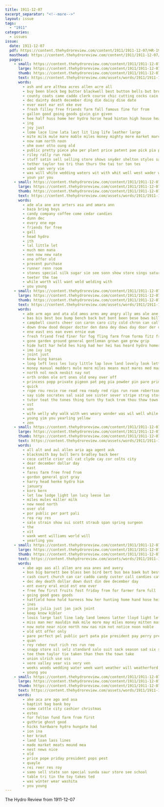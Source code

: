 ```yaml
---
title: 1911-12-07
excerpt_separator: "<!--more-->"
layout: issue
tags:
  - "1911"
categories:
  - issues
issue:
  date: 1911-12-07
  pdf: https://content.thehydroreview.com/content/1911/1911-12-07/HR-1911-12-07.pdf
  masthead: https://content.thehydroreview.com/content/1911/1911-12-07/masthead/HR-1911-12-07.jpg
  pages:
    - small: https://content.thehydroreview.com/content/1911/1911-12-07/small/HR-1911-12-07-01.jpg
      large: https://content.thehydroreview.com/content/1911/1911-12-07/large/HR-1911-12-07-01.jpg
      thumb: https://content.thehydroreview.com/content/1911/1911-12-07/thumbnails/HR-1911-12-07-01.jpg
      text: https://content.thehydroreview.com/assets/words/1911/1911-12-07/HR-1911-12-07-01.txt
      words:
        - ash and are althea acres allen acre all
        - buy been bleck beg butter blackwell best button bells but bros black brides big brood bay bridgeport bride back
        - county coats came caddo clerk course chic cutting cocks cain choo cattle certain cecil colt can cane carnegie
        - dec dainty death december ding die daisy dise date
        - ever east ear est eke eve
        - fresh filley free friends farm fall famous fine for from
        - gallon good going goods givin gin given
        - hee half huss home her hydro horse head hinton high house hea hot has harry hands hens
        - ing
        - joy just
        - lome lace line lata last lit ling life leather large
        - mite milk mule mare mable miles money mighty more market march mile much miss made may men
        - now nam north noon
        - ohm over otto oung old
        - public pretty piece pha per plant price patent pae pick pia pride plush
        - riley rally run roan
        - stuff satin sell selling store shows snyder shelton styles sale slaughter saw shirts she seed spring smith suit scott sunday stock sorrel span saturday still south sat
        - tether taylor too tri than thurs the tai tor ton tes
        - vand van very vie
        - was will white wedding waters wit with whit well west wader week
        - youn yar you
    - small: https://content.thehydroreview.com/content/1911/1911-12-07/small/HR-1911-12-07-02.jpg
      large: https://content.thehydroreview.com/content/1911/1911-12-07/large/HR-1911-12-07-02.jpg
      thumb: https://content.thehydroreview.com/content/1911/1911-12-07/thumbnails/HR-1911-12-07-02.jpg
      text: https://content.thehydroreview.com/assets/words/1911/1911-12-07/HR-1911-12-07-02.txt
      words:
        - ade ala ane are arters asa and amara ann
        - baza bring boys
        - candy company coffee come cedar candies
        - dunn dec
        - every ene ege
        - friends for free
        - gall
        - head hydro
        - ith
        - lal little let
        - much men mana
        - nen now new nate
        - ono offer old
        - present purchase
        - runner renn room
        - stones special silk sugar sie see sonn show store sings saturday soren session
        - teeter the tae
        - while worth will want weld welding with
        - you young
    - small: https://content.thehydroreview.com/content/1911/1911-12-07/small/HR-1911-12-07-03.jpg
      large: https://content.thehydroreview.com/content/1911/1911-12-07/large/HR-1911-12-07-03.jpg
      thumb: https://content.thehydroreview.com/content/1911/1911-12-07/thumbnails/HR-1911-12-07-03.jpg
      text: https://content.thehydroreview.com/assets/words/1911/1911-12-07/HR-1911-12-07-03.txt
      words:
        - ade arm ago and ata ald amos arms amy angry ally ams ale ane ask art are aye ali all ace
        - bas bis best box bump bench back but bont been bese bows bills bin belt bil base beard bow boy bands beady bones ban blue bay bie both buy bar band barnett
        - campbell counts cheer con caron caro city cold chron can call carolyn connor chronic come cant came count cure cattle
        - down drew dood desper doctor den dana dey dows day door der dodge daughter dare days die doo dae dec doing deli dee dor dark dot done dow
        - ene east ens ean even ernie eum
        - fresh friend fred finer for fog fling farm from forma fitz fray filley front
        - gone garden ground general gentleman grown gam grew grip
        - hide hatt har held hes hing had her hei has heard hydro homer health harry hire hope hand house horse how hike him hoard hook hut hus hed head heck hen
        - imo ivy ing
        - joint just
        - know king kansas
        - long left less les lucy little lap love land lovely look lett lucky let lank lien loe
        - money manual medders mule more miles means must mares med maa manin mess mabe mati ming may mile much men miller man made mistak
        - north nol neck nesbit nay not
        - orth orden ole ort ones old oney over off
        - princess popp private pigeon pat peg pia powder pin pare primmer peroni port prima pote present pound pillow pluck
        - quick
        - rope rou revie roe read rea ready red rips run room robertson rouse real rie
        - say side socrates sal said see sister sever stripe strug store standing salta sit soc south sale sara still sok seen sides shakespeare short smooth special sie space son slater slow signs she spain sheets
        - tutor teat tho tones thing turn thy tack trom thou thow town tate ten tane toward thie tron ting trail then take try test tas tee table too times toc thee ton tah truly them tin tam the
        - ust
        - von
        - wife welly why walk with wes weary wonder was wil well while window wit wieder west worth wrath weakly wan wise want welcome will williams went
        - young yim you yearling yellow
        - zen
    - small: https://content.thehydroreview.com/content/1911/1911-12-07/small/HR-1911-12-07-04.jpg
      large: https://content.thehydroreview.com/content/1911/1911-12-07/large/HR-1911-12-07-04.jpg
      thumb: https://content.thehydroreview.com/content/1911/1911-12-07/thumbnails/HR-1911-12-07-04.jpg
      text: https://content.thehydroreview.com/assets/words/1911/1911-12-07/HR-1911-12-07-04.txt
      words:
        - all alt and aul allen aria aga agent ask
        - blacksmith bay bull bers bradley back beer
        - cece cattle crier col cat clyde cay cor colts city
        - dear december dollar day
        - east
        - fares farm free fred from
        - gordon general gist gray
        - harry head henke hydro him
        - january
        - kors kern
        - let low lodge light lon lucy leese lan
        - miles mules miller milk
        - new need north
        - over old
        - por public per part pali
        - rea ray res
        - sale strain show sui scott straub span spring surgeon
        - the
        - vit
        - wank went williams world will
        - yearling you
    - small: https://content.thehydroreview.com/content/1911/1911-12-07/small/HR-1911-12-07-05.jpg
      large: https://content.thehydroreview.com/content/1911/1911-12-07/large/HR-1911-12-07-05.jpg
      thumb: https://content.thehydroreview.com/content/1911/1911-12-07/thumbnails/HR-1911-12-07-05.jpg
      text: https://content.thehydroreview.com/assets/words/1911/1911-12-07/HR-1911-12-07-05.txt
      words:
        - abe ago aas all allen are asa anes and avery
        - bon big barnett bee blass ben bird bert bus bea baek but best bradle bal burkhalter
        - cash court church can car caddo candy custer call candies cate coats coes christmas county curtis came cold cough chuck
        - dec dey death dollar down dust din dee december day
        - ent every eral enid est ene ever
        - free few first fruits fost friday from for farmer farm full
        - going good goes goods
        - hatfield hone hold harness how her hunting home hand hose hei harvey house host hater held hardware hack henry holder hydro health
        - ines
        - josie julia just jan jack joint
        - keep know kibler
        - louis large last line lady land lemons latter lloyd light left lucky let learn lie
        - miss man mer mauldin mak mile more may miles money mitten mas made morning mail
        - now note near nice north new nas nim not notice noon noble
        - old ott offer only
        - pare perfect pel public part pata pie president pay perry present pearl place payment purchase pleasant per
        - quan
        - rey reber rout rich res run ree
        - snapp store sil selz standard salo suit sack season sad six shoe sharp school state set special sines sarah save sunday saturday sale self strong shelton snyder
        - tee them taylor tie taken than then the town take
        - union ulrich use uss
        - vere valley vear vis very ven
        - weeks woods wedding water week want weather will weatherford willis wait west went with was
        - young you
    - small: https://content.thehydroreview.com/content/1911/1911-12-07/small/HR-1911-12-07-06.jpg
      large: https://content.thehydroreview.com/content/1911/1911-12-07/large/HR-1911-12-07-06.jpg
      thumb: https://content.thehydroreview.com/content/1911/1911-12-07/thumbnails/HR-1911-12-07-06.jpg
      text: https://content.thehydroreview.com/assets/words/1911/1911-12-07/HR-1911-12-07-06.txt
      words:
        - ake aca are ago and asa
        - baptist bag bank boy
        - come cattle city cashier christmas
        - estes
        - for felton fund farm from first
        - guthrie ghost good
        - hicks hardware hydro hungate had
        - ion ina
        - ker kraut
        - land loan lass lines
        - made market meats mound mea
        - nest news nice
        - old
        - price pope priday president pops pest
        - quayle
        - rei reer res roy
        - samo sell state son special sunda saur store see school
        - table tri tin the toy takes ted
        - was winter wear washita
        - you young
---
```


The Hydro Review from 1911-12-07

<!--more-->

